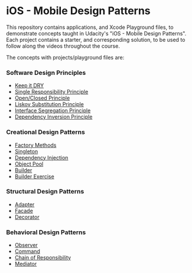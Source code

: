 # iOS - Mobile Design Patterns
This repository contains applications, and Xcode Playground files, to demonstrate concepts taught in Udacity's "iOS - Mobile Design Patterns". Each project contains a starter, and corresponding solution, to be used to follow along the videos throughout the course.

The concepts with projects/playground files are:

### Software Design Principles
* [Keep it DRY](https://github.com/udacity/iosnd-design-patterns/tree/master/software-design-principles/dry-principle)
* [Single Responsibility Principle](https://github.com/udacity/iosnd-design-patterns/tree/master/software-design-principles/single-responsibility-principle)
* [Open/Closed Principle](https://github.com/udacity/iosnd-design-patterns/tree/master/software-design-principles/open-closed-principle)
* [Liskov Substitution Principle](https://github.com/udacity/iosnd-design-patterns/tree/master/software-design-principles/liskov-substitution-principle)
* [Interface Segregation Principle](https://github.com/udacity/iosnd-design-patterns/tree/master/software-design-principles/interface-segregation-principle)
* [Dependency Inversion Principle](https://github.com/udacity/iosnd-design-patterns/tree/master/software-design-principles/dependency-inversion-principle)

### Creational Design Patterns
* [Factory Methods](https://github.com/udacity/iosnd-design-patterns/tree/master/creational-design-patterns/factory-methods)
* [Singleton](https://github.com/udacity/iosnd-design-patterns/tree/master/creational-design-patterns/singleton)
* [Dependency Injection](https://github.com/udacity/iosnd-design-patterns/tree/master/creational-design-patterns/dependency-injection)
* [Object Pool](https://github.com/udacity/iosnd-design-patterns/tree/master/creational-design-patterns/object-pool)
* [Builder](https://github.com/udacity/iosnd-design-patterns/tree/master/creational-design-patterns/builder)
* [Builder Exercise](https://github.com/udacity/iosnd-design-patterns/tree/master/creational-design-patterns/builder-exercise/SignUpApp)

### Structural Design Patterns
* [Adapter](https://github.com/udacity/iosnd-design-patterns/tree/master/structural-design-patterns/adapter)
* [Facade](https://github.com/udacity/iosnd-design-patterns/tree/master/structural-design-patterns/facade)
* [Decorator](https://github.com/udacity/iosnd-design-patterns/tree/master/structural-design-patterns/decorator)

### Behavioral Design Patterns
* [Observer](https://github.com/udacity/iosnd-design-patterns/tree/master/behavioral-design-patterns/observer)
* [Command](https://github.com/udacity/iosnd-design-patterns/tree/master/behavioral-design-patterns/command)
* [Chain of Responsibility]()
* [Mediator](https://github.com/udacity/iosnd-design-patterns/tree/master/behavioral-design-patterns/mediator)